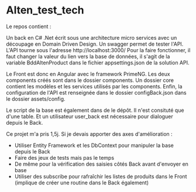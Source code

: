 # Alten_test_tech

Le repos contient :

Un back en C# .Net écrit sous une architecture micro services avec un découpage en Domain Driven Design.
Un swagger permet de tester l'API. L'API tourne sous l'adresse http://localhost:3000/
Pour la faire fonctionner, il faut changer la valeur du lien vers la base de données, il s'agit de la variable BddAltenProduct dans le fichier appsettings.json de la solution API.

Le Front est donc en Angular avec le framework PrimeNG. Les deux components créés sont dans le dossier components. Un dossier core contient les modèles et les services utilisés par les components.
Enfin, la configuration de l'API est renseignée dans le dossier configBack.json dans le dossier assets/config.

Le script de la base est également dans de le dépôt. Il n'est consituté que d'une table. Et un utilisateur user_back est nécessaire pour dialoguer depuis le Back.

Ce projet m'a pris 1,5j. Si je devais apporter des axes d'amélioration :
  - Utiliser Entity Framework et les DbContext pour manipuler la base depuis le Back
  - Faire des jeux de tests mais pas le temps
  - De même pour la vérification des saisies côtés Back avant d'envoyer en base
  - Utiliser des subscribe pour rafraîchir les listes de produits dans le Front (implique de créer une routine dans le Back également)
